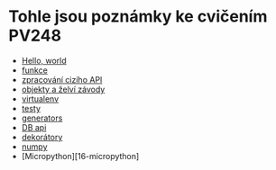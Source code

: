 
# Tohle jsou poznámky ke cvičením PV248

*  [Hello, world][01-basic-intro.md]
*  [funkce][02-functions]
*  [zpracování cizího API][02-metar]
*  [objekty a želví závody][03-turtles]
*  [virtualenv][04-virtualenv]
*  [testy][05-tests]
*  [generators][06-generators]
*  [DB api][07-db-api]
*  [dekorátory][08-decorators]
*  [numpy][09-numpy-pandas]
*  [Micropython][16-micropython]

[01-basic-intro.md]: https://github.com/VerosK/python-pv248/blob/master/01-basic-intro.md
[02-functions]: https://github.com/VerosK/python-pv248/blob/master/02-basic-functions.md
[02-metar]: https://github.com/VerosK/python-pv248/blob/master/02-advanced-metar.md
[04-virtualenv]: https://github.com/VerosK/python-pv248/blob/master/04-virtualenv.md
[03-turtles]: https://github.com/VerosK/python-pv248/blob/master/03-running-turtles.md
[05-tests]: https://github.com/VerosK/python-pv248/blob/master/05-tests.md
[06-generators]: https://github.com/VerosK/python-pv248/blob/master/06-generator.md
[07-db-api]: https://github.com/VerosK/python-pv248/blob/master/07-db-api.md
[08-decorators]: https://github.com/VerosK/python-pv248/blob/master/08-decorators.md
[09-numpy-pandas]: https://github.com/VerosK/python-pv248/blob/master/09-numpy-pandas.md